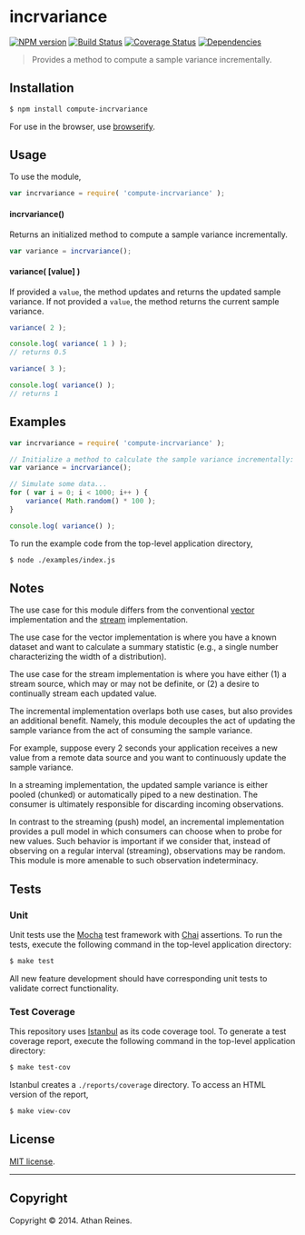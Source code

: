 incrvariance
===
[![NPM version][npm-image]][npm-url] [![Build Status][travis-image]][travis-url] [![Coverage Status][coveralls-image]][coveralls-url] [![Dependencies][dependencies-image]][dependencies-url]

> Provides a method to compute a sample variance incrementally.


## Installation

``` bash
$ npm install compute-incrvariance
```

For use in the browser, use [browserify](https://github.com/substack/node-browserify).


## Usage

To use the module,

``` javascript
var incrvariance = require( 'compute-incrvariance' );
```

#### incrvariance()

Returns an initialized method to compute a sample variance incrementally.

``` javascript
var variance = incrvariance();
```

#### variance( [value] )

If provided a `value`, the method updates and returns the updated sample variance. If not provided a `value`, the method returns the current sample variance.

``` javascript
variance( 2 );

console.log( variance( 1 ) );
// returns 0.5

variance( 3 );

console.log( variance() );
// returns 1
```


## Examples

``` javascript
var incrvariance = require( 'compute-incrvariance' );

// Initialize a method to calculate the sample variance incrementally:
var variance = incrvariance();

// Simulate some data...
for ( var i = 0; i < 1000; i++ ) {
	variance( Math.random() * 100 );
}

console.log( variance() );
```

To run the example code from the top-level application directory,

``` bash
$ node ./examples/index.js
```

## Notes

The use case for this module differs from the conventional [vector](https://github.com/compute-io/variance) implementation and the [stream](https://github.com/flow-io/?query=variance) implementation.

The use case for the vector implementation is where you have a known dataset and want to calculate a summary statistic (e.g., a single number characterizing the width of a distribution).

The use case for the stream implementation is where you have either (1) a stream source, which may or may not be definite, or (2) a desire to continually stream each updated value.

The incremental implementation overlaps both use cases, but also provides an additional benefit. Namely, this module decouples the act of updating the sample variance from the act of consuming the sample variance.

For example, suppose every 2 seconds your application receives a new value from a remote data source and you want to continuously update the sample variance.

In a streaming implementation, the updated sample variance is either pooled (chunked) or automatically piped to a new destination. The consumer is ultimately responsible for discarding incoming observations.

In contrast to the streaming (push) model, an incremental implementation provides a pull model in which consumers can choose when to probe for new values. Such behavior is important if we consider that, instead of observing on a regular interval (streaming), observations may be random. This module is more amenable to such observation indeterminacy.



## Tests

### Unit

Unit tests use the [Mocha](http://visionmedia.github.io/mocha) test framework with [Chai](http://chaijs.com) assertions. To run the tests, execute the following command in the top-level application directory:

``` bash
$ make test
```

All new feature development should have corresponding unit tests to validate correct functionality.


### Test Coverage

This repository uses [Istanbul](https://github.com/gotwarlost/istanbul) as its code coverage tool. To generate a test coverage report, execute the following command in the top-level application directory:

``` bash
$ make test-cov
```

Istanbul creates a `./reports/coverage` directory. To access an HTML version of the report,

``` bash
$ make view-cov
```


## License

[MIT license](http://opensource.org/licenses/MIT). 


---
## Copyright

Copyright &copy; 2014. Athan Reines.


[npm-image]: http://img.shields.io/npm/v/compute-incrvariance.svg
[npm-url]: https://npmjs.org/package/compute-incrvariance

[travis-image]: http://img.shields.io/travis/compute-io/incrvariance/master.svg
[travis-url]: https://travis-ci.org/compute-io/incrvariance

[coveralls-image]: https://img.shields.io/coveralls/compute-io/incrvariance/master.svg
[coveralls-url]: https://coveralls.io/r/compute-io/incrvariance?branch=master

[dependencies-image]: http://img.shields.io/david/compute-io/incrvariance.svg
[dependencies-url]: https://david-dm.org/compute-io/incrvariance

[dev-dependencies-image]: http://img.shields.io/david/dev/compute-io/incrvariance.svg
[dev-dependencies-url]: https://david-dm.org/dev/compute-io/incrvariance

[github-issues-image]: http://img.shields.io/github/issues/compute-io/incrvariance.svg
[github-issues-url]: https://github.com/compute-io/incrvariance/issues